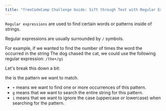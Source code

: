 ```yaml
---
title: "freeCodeCamp Challenge Guide: Sift through Text with Regular Expressions"
---
```


`Regular expressions` are used to find certain words or patterns inside of strings.

Regular expressions are usually surrounded by `/` symbols.

For example, if we wanted to find the number of times the word the occurred in the string The dog chased the cat, we could use the following regular expression: `/the+/gi`

Let's break this down a bit:

the is the pattern we want to match.

*   `+` means we want to find one or more occurrences of this pattern.
*   `g` means that we want to search the entire string for this pattern.
*   `i` means that we want to ignore the case (uppercase or lowercase) when searching for the pattern.
